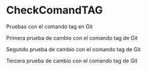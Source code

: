 # CheckComandTAG
Pruebas con el comando tag en Git

Primera prueba de cambio con el comando tag de Git

Segundo prueba de cambio con el comando tag de Git

Tercera prueba de cambio con el comando tag de Git
